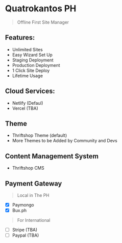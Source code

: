 # Quatrokantos PH

> Offline First Site Manager

## Features:

- Unlimited Sites
- Easy Wizard Set Up
- Staging Deployment
- Production Deployment
- 1 Click Site Deploy
- Lifetime Usage
##  Cloud Services:
- Netlify (Defaul)
- Vercel (TBA)

## Theme
- Thriftshop Theme (default)
- More Themes to be Added by Community and Devs

## Content Management System
- Thriftshop CMS
## Payment Gateway

> Local in The PH
- [x] Paymongo
- [x] Bux.ph

> For International
- [ ] Stripe (TBA)
- [ ] Paypal (TBA)